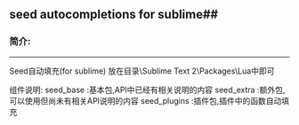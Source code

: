 ## seed autocompletions for sublime##

### 简介: ###
-----------------------
Seed自动填充(for sublime)
放在目录\Sublime Text 2\Packages\Lua中即可

组件说明:
	seed_base :基本包,API中已经有相关说明的内容
	seed_extra :额外包,可以使用但尚未有相关API说明的内容
	seed_plugins :插件包,插件中的函数自动填充

